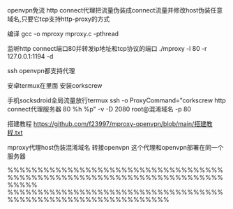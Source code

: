 
openvpn免流
http connect代理把流量伪装成connect流量并修改host伪装任意域名,只要它tcp支持http-proxy的方式

编译
gcc -o mproxy mproxy.c -pthread

监听http connect端口80并转发ip地址和tcp协议的端口
./mproxy -l 80 -r 127.0.0.1:1194 -d

ssh openvpn都支持代理

安卓termux在里面
安装corkscrew

手机socksdroid全局流量放行termux
ssh -o ProxyCommand="corkscrew http connect代理服务器 80 %h %p" -v -D 2080 root@混淆域名 -p 80



搭建教程
https://github.com/f23997/mproxy-openvpn/blob/main/搭建教程.txt


mproxy代理host伪装混淆域名 转接openvpn
这个代理和openvpn部署在同一个服务器












%%%%%%%%%%%%%%%%%%%%%%%%%%%%%%%%%%%%%%%%%%%%%%%%%%%%%%%%%%%%%%%%%%%%%%%%%%%%%         %%%%%%%%%%%%%%%%%%%%%%%%%%%%%%%%%%%%%%%%%%%%%%%%%%%%%%%%%%%%%%%


